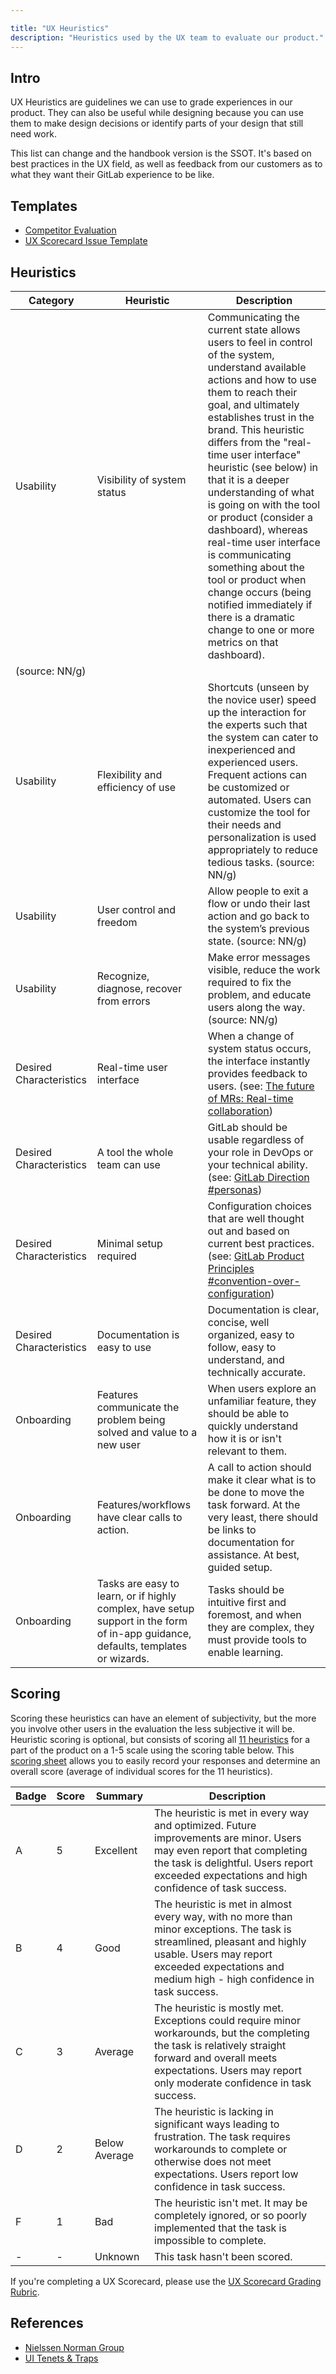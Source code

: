```yaml
---

title: "UX Heuristics"
description: "Heuristics used by the UX team to evaluate our product."
---
```








## Intro

UX Heuristics are guidelines we can use to grade experiences in our product. They can also be useful while designing because you can use them to make design decisions or identify parts of your design that still need work.

This list can change and the handbook version is the SSOT. It's based on best practices in the UX field, as well as feedback from our customers as to what they want their GitLab experience to be like.

## Templates

- [Competitor Evaluation](https://gitlab.com/gitlab-org/competitor-evaluations/-/issues/new?issuable_template=Competitor%20Evaluation)
- [UX Scorecard Issue Template](https://gitlab.com/gitlab-org/gitlab-design/-/issues/new?issuable_template=UX%20Scorecard%20Part%201)

## Heuristics

| Category | Heuristic | Description |
| ------ | ------ | ------ |
| Usability | Visibility of system status | Communicating the current state allows users to feel in control of the system, understand available actions and how to use them to reach their goal, and ultimately establishes trust in the brand. This heuristic differs from the "real-time user interface" heuristic (see below) in that it is a deeper understanding of what is going on with the tool or product (consider a dashboard), whereas real-time user interface is communicating something about the tool or product when change occurs (being notified immediately if there is a dramatic change to one or more metrics on that dashboard).
(source: NN/g) |
| Usability | Flexibility and efficiency of use | Shortcuts (unseen by the novice user) speed up the interaction for the experts such that the system can cater to inexperienced and experienced users. Frequent actions can be customized or automated. Users can customize the tool for their needs and personalization is used appropriately to reduce tedious tasks. (source: NN/g) |
| Usability | User control and freedom | Allow people to exit a flow or undo their last action and go back to the system’s previous state. (source: NN/g) |
| Usability | Recognize, diagnose, recover from errors | Make error messages visible, reduce the work required to fix the problem, and educate users along the way. (source: NN/g) |
| Desired Characteristics | Real-time user interface | When a change of system status occurs, the interface instantly provides feedback to users. (see: [The future of MRs: Real-time collaboration](https://about.gitlab.com/blog/2019/12/19/future-merge-requests-realtime-collab/)) |
| Desired Characteristics | A tool the whole team can use | GitLab should be usable regardless of your role in DevOps or your technical ability. (see: [GitLab Direction #personas](https://about.gitlab.com/direction/#personas)) |
| Desired Characteristics | Minimal setup required | Configuration choices that are well thought out and based on current best practices. (see: [GitLab Product Principles #convention-over-configuration](/handbook/product/product-principles/#convention-over-configuration)) |
| Desired Characteristics | Documentation is easy to use | Documentation is clear, concise, well organized, easy to follow, easy to understand, and technically accurate. |
| Onboarding | Features communicate the problem being solved and value to a new user | When users explore an unfamiliar feature, they should be able to quickly understand how it is or isn't relevant to them. |
| Onboarding | Features/workflows have clear calls to action. | A call to action should make it clear what is to be done to move the task forward.  At the very least, there should be links to documentation for assistance. At best, guided setup.|
| Onboarding | Tasks are easy to learn, or if highly complex, have setup support in the form of in-app guidance, defaults, templates or wizards. | Tasks should be intuitive first and foremost, and when they are complex, they must provide tools to enable learning. |


## Scoring

Scoring these heuristics can have an element of subjectivity, but the more you involve other users in the evaluation the less subjective it will be. Heuristic scoring is optional, but consists of scoring all [11 heuristics](/handbook/product/ux/heuristics/#heuristics) for a part of the product on a 1-5 scale using the scoring table below. This [scoring sheet](https://docs.google.com/spreadsheets/d/1KwktDjTnM7eZlI8aj3jk7KbRpkfexJV20-6cTNMtz5w/edit?usp=sharing) allows you to easily record your responses and determine an overall score (average of individual scores for the 11 heuristics).

| Badge | Score | Summary | Description |
| --- | --- | --- | --- |
| A | 5 | Excellent | The heuristic is met in every way and optimized. Future improvements are minor. Users may even report that completing the task is delightful. Users report exceeded expectations and high confidence of task success. |
| B | 4 | Good | The heuristic is met in almost every way, with no more than minor exceptions. The task is streamlined, pleasant and highly usable. Users may report exceeded expectations and medium high - high confidence in task success. |
| C | 3 | Average | The heuristic is mostly met. Exceptions could require minor workarounds, but the completing the task is relatively straight forward and overall meets expectations. Users may report only moderate confidence in task success. |
| D | 2 | Below Average | The heuristic is lacking in significant ways leading to frustration. The task requires workarounds to complete or otherwise does not meet expectations. Users report low confidence in task success. |
| F | 1 | Bad | The heuristic isn't met. It may be completely ignored, or so poorly implemented that the task is impossible to complete. |
| - | - | Unknown | This task hasn't been scored. |

If you're completing a UX Scorecard, please use the [UX Scorecard Grading Rubric](/handbook/product/ux/ux-scorecards/#grading-rubric).

## References

- [Nielssen Norman Group](https://www.nngroup.com/articles/ten-usability-heuristics/)
- [UI Tenets & Traps](https://uitraps.com/)

